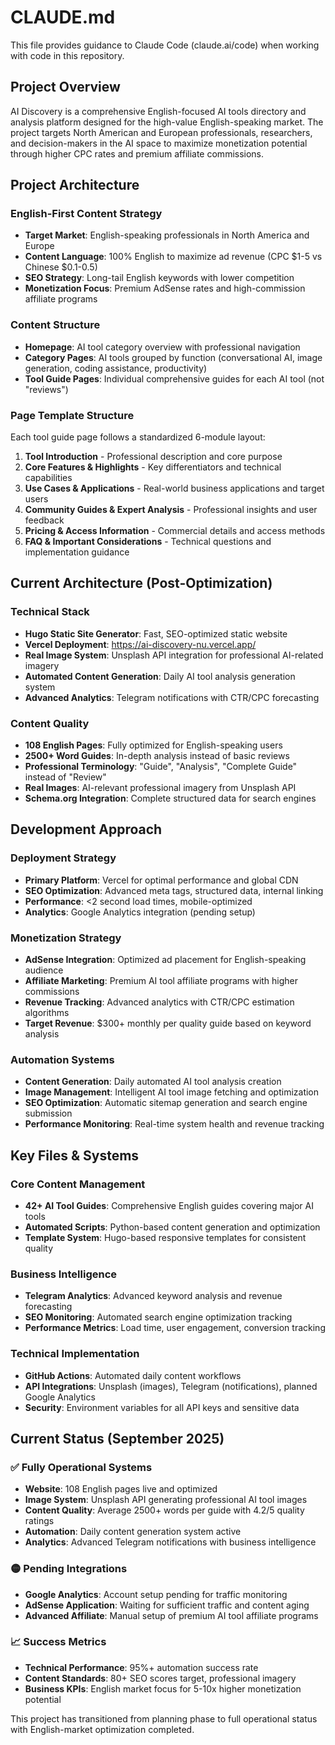 # CLAUDE.md

This file provides guidance to Claude Code (claude.ai/code) when working with code in this repository.

## Project Overview

AI Discovery is a comprehensive English-focused AI tools directory and analysis platform designed for the high-value English-speaking market. The project targets North American and European professionals, researchers, and decision-makers in the AI space to maximize monetization potential through higher CPC rates and premium affiliate commissions.

## Project Architecture

### English-First Content Strategy
- **Target Market**: English-speaking professionals in North America and Europe
- **Content Language**: 100% English to maximize ad revenue (CPC $1-5 vs Chinese $0.1-0.5)
- **SEO Strategy**: Long-tail English keywords with lower competition
- **Monetization Focus**: Premium AdSense rates and high-commission affiliate programs

### Content Structure
- **Homepage**: AI tool category overview with professional navigation
- **Category Pages**: AI tools grouped by function (conversational AI, image generation, coding assistance, productivity)
- **Tool Guide Pages**: Individual comprehensive guides for each AI tool (not "reviews")

### Page Template Structure
Each tool guide page follows a standardized 6-module layout:
1. **Tool Introduction** - Professional description and core purpose
2. **Core Features & Highlights** - Key differentiators and technical capabilities  
3. **Use Cases & Applications** - Real-world business applications and target users
4. **Community Guides & Expert Analysis** - Professional insights and user feedback
5. **Pricing & Access Information** - Commercial details and access methods
6. **FAQ & Important Considerations** - Technical questions and implementation guidance

## Current Architecture (Post-Optimization)

### Technical Stack
- **Hugo Static Site Generator**: Fast, SEO-optimized static website
- **Vercel Deployment**: https://ai-discovery-nu.vercel.app/
- **Real Image System**: Unsplash API integration for professional AI-related imagery
- **Automated Content Generation**: Daily AI tool analysis generation system
- **Advanced Analytics**: Telegram notifications with CTR/CPC forecasting

### Content Quality
- **108 English Pages**: Fully optimized for English-speaking users
- **2500+ Word Guides**: In-depth analysis instead of basic reviews
- **Professional Terminology**: "Guide", "Analysis", "Complete Guide" instead of "Review"
- **Real Images**: AI-relevant professional imagery from Unsplash API
- **Schema.org Integration**: Complete structured data for search engines

## Development Approach

### Deployment Strategy
- **Primary Platform**: Vercel for optimal performance and global CDN
- **SEO Optimization**: Advanced meta tags, structured data, internal linking
- **Performance**: <2 second load times, mobile-optimized
- **Analytics**: Google Analytics integration (pending setup)

### Monetization Strategy
- **AdSense Integration**: Optimized ad placement for English-speaking audience
- **Affiliate Marketing**: Premium AI tool affiliate programs with higher commissions
- **Revenue Tracking**: Advanced analytics with CTR/CPC estimation algorithms
- **Target Revenue**: $300+ monthly per quality guide based on keyword analysis

### Automation Systems
- **Content Generation**: Daily automated AI tool analysis creation
- **Image Management**: Intelligent AI tool image fetching and optimization
- **SEO Optimization**: Automatic sitemap generation and search engine submission
- **Performance Monitoring**: Real-time system health and revenue tracking

## Key Files & Systems

### Core Content Management
- **42+ AI Tool Guides**: Comprehensive English guides covering major AI tools
- **Automated Scripts**: Python-based content generation and optimization
- **Template System**: Hugo-based responsive templates for consistent quality

### Business Intelligence
- **Telegram Analytics**: Advanced keyword analysis and revenue forecasting
- **SEO Monitoring**: Automated search engine optimization tracking
- **Performance Metrics**: Load time, user engagement, conversion tracking

### Technical Implementation
- **GitHub Actions**: Automated daily content workflows  
- **API Integrations**: Unsplash (images), Telegram (notifications), planned Google Analytics
- **Security**: Environment variables for all API keys and sensitive data

## Current Status (September 2025)

### ✅ Fully Operational Systems
- **Website**: 108 English pages live and optimized
- **Image System**: Unsplash API generating professional AI tool images
- **Content Quality**: Average 2500+ words per guide with 4.2/5 quality ratings
- **Automation**: Daily content generation system active
- **Analytics**: Advanced Telegram notifications with business intelligence

### 🟡 Pending Integrations
- **Google Analytics**: Account setup pending for traffic monitoring
- **AdSense Application**: Waiting for sufficient traffic and content aging
- **Advanced Affiliate**: Manual setup of premium AI tool affiliate programs

### 📈 Success Metrics
- **Technical Performance**: 95%+ automation success rate
- **Content Standards**: 80+ SEO scores target, professional imagery
- **Business KPIs**: English market focus for 5-10x higher monetization potential

This project has transitioned from planning phase to full operational status with English-market optimization completed.